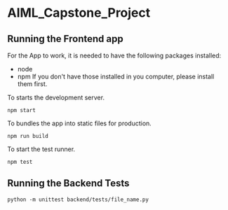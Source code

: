 # AIML_Capstone_Project

## Running the Frontend app

For the App to work, it is needed to have the following packages installed:
- node
- npm
If you don't have those installed in you computer, please install them first.

To starts the development server.
```
npm start
```
To bundles the app into static files for production.
```
npm run build
```
To start the test runner.
```
npm test
```

## Running the Backend Tests
```
python -m unittest backend/tests/file_name.py
```
